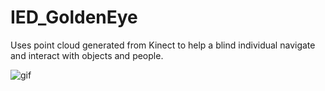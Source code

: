 # IED_GoldenEye
Uses point cloud generated from Kinect to help a blind individual navigate and interact with objects and people.

![gif](https://github.com/RossDeVito/IED_GoldenEye/blob/master/IED_demo.gif)
